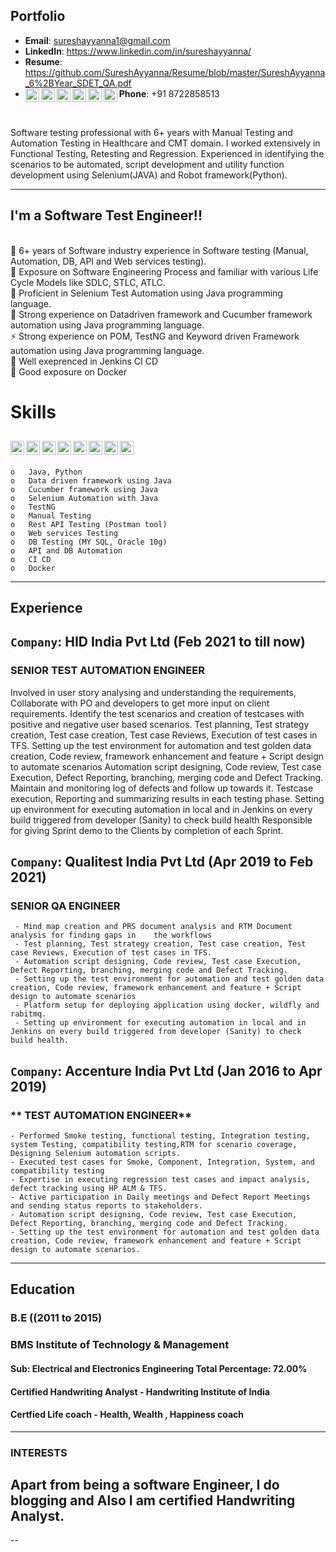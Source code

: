 ## Portfolio

- **Email**: sureshayyanna1@gmail.com
- **LinkedIn**: https://www.linkedin.com/in/sureshayyanna/
- **Resume**: https://github.com/SureshAyyanna/Resume/blob/master/SureshAyyanna_6%2BYear_SDET_QA.pdf
- **Phone**: +91 8722858513
[<img align="left" alt="codeSTACKr.com" width="22px" src="https://cdn.jsdelivr.net/npm/simple-icons@3.3.0/icons/github.svg" />][website]
[<img align="left" alt="codeSTACKr | LinkedIn" width="22px" src="https://cdn.jsdelivr.net/npm/simple-icons@v3/icons/linkedin.svg" />][linkedin]
[<img align="left" alt="codeSTACKr | Instagram" width="22px" src="https://cdn.jsdelivr.net/npm/simple-icons@v3/icons/facebook.svg" />][fb]
[<img align="left" alt="codeSTACKr | Instagram" width="22px" src="https://cdn.jsdelivr.net/npm/simple-icons@v3/icons/instagram.svg" />][instagram]
[<img align="left" alt="codeSTACKr | Instagram" width="22px" src="https://cdn.jsdelivr.net/npm/simple-icons@v3/icons/whatsapp.svg" />][whatsapp]
[<img align="left" alt="codeSTACKr | Instagram" width="22px" src="https://cdn.jsdelivr.net/npm/simple-icons@v3/icons/gmail.svg" />][gmail]
</br>

Software testing professional with 6+ years with Manual Testing and Automation Testing in Healthcare and CMT domain. I worked extensively in Functional Testing, Retesting and Regression. Experienced in identifying the scenarios to be automated, script development and utility function development using Selenium(JAVA) and Robot framework(Python).

---

## I'm a Software Test Engineer!! 

</br>🔭 6+ years of Software industry experience in Software testing (Manual, Automation, DB, API and Web services testing). 
</br>🌱 Exposure on Software Engineering Process and familiar with various Life Cycle Models like SDLC, STLC, ATLC.
</br>👯 Proficient in Selenium Test Automation using Java programming language.
</br>🥅 Strong experience on Datadriven framework and Cucumber framework automation using Java programming language.
</br>⚡ Strong experience on POM, TestNG and Keyword driven Framework automation using Java programming language.
</br>👯 Well exeprenced in Jenkins CI CD
</br>🔭 Good exposure on Docker
</br>

# Skills
[<img align="left" alt="codeSTACKr | Instagram" width="22px" src="https://cdn.jsdelivr.net/npm/simple-icons@3.3.0/icons/java.svg" />][website]
[<img align="left" alt="codeSTACKr | Instagram" width="22px" src="https://cdn.jsdelivr.net/npm/simple-icons@3.3.0/icons/jenkins.svg" />][website]
[<img align="left" alt="codeSTACKr | Instagram" width="22px" src="https://cdn.jsdelivr.net/npm/simple-icons@3.3.0/icons/git.svg" />][website]
[<img align="left" alt="codeSTACKr | Instagram" width="22px" src="https://cdn.jsdelivr.net/npm/simple-icons@3.3.0/icons/python.svg" />][website]
[<img align="left" alt="codeSTACKr | Instagram" width="22px" src="https://cdn.jsdelivr.net/npm/simple-icons@3.3.0/icons/html5.svg" />][website]
[<img align="left" alt="codeSTACKr | Instagram" width="22px" src="https://cdn.jsdelivr.net/npm/simple-icons@3.3.0/icons/css3.svg" />][website]
[<img align="left" alt="codeSTACKr | Instagram" width="22px" src="https://cdn.jsdelivr.net/npm/simple-icons@3.3.0/icons/eclipseide.svg" />][website]
[<img align="left" alt="codeSTACKr | Instagram" width="22px" src="https://cdn.jsdelivr.net/npm/simple-icons@3.3.0/icons/mysql.svg" />][website]
</br>
---
    o	Java, Python
    o	Data driven framework using Java
    o	Cucumber framework using Java
    o	Selenium Automation with Java
    o	TestNG 
    o	Manual Testing
    o	Rest API Testing (Postman tool)
    o	Web services Testing
    o	DB Testing (MY SQL, Oracle 10g)
    o	API and DB Automation
    o	CI CD
    o	Docker
---

## Experience
## ```Company```: HID India Pvt Ltd (Feb 2021 to till now)
### **SENIOR TEST AUTOMATION ENGINEER**


  Involved in user story analysing and understanding the requirements, Collaborate with PO and developers to get more input on client requirements.
  Identify the test scenarios and creation of testcases with positive and negative user based scenarios.
  Test planning, Test strategy creation, Test case creation, Test case Reviews, Execution of test cases in TFS.
 	Setting up the test environment for automation and test golden data creation, Code review, framework enhancement and feature + Script design to automate scenarios 
 	Automation script designing, Code review, Test case Execution, Defect Reporting, branching, merging code and Defect Tracking.  
 	Maintain and monitoring log of defects and follow up towards it. 
 	Testcase execution, Reporting and summarizing results in each testing phase.
 	Setting up environment for executing automation in local and in Jenkins on every build triggered from developer (Sanity) to check build health 
 	Responsible for giving Sprint demo to the Clients by completion of each Sprint.

## ```Company```: Qualitest India Pvt Ltd (Apr 2019 to Feb 2021)
### **SENIOR QA ENGINEER**
 	 - Mind map creation and PRS document analysis and RTM Document analysis for finding gaps in    the workflows 
 	 - Test planning, Test strategy creation, Test case creation, Test case Reviews, Execution of test cases in TFS.
 	 - Automation script designing, Code review, Test case Execution, Defect Reporting, branching, merging code and Defect Tracking.  
 	 - Setting up the test environment for automation and test golden data creation, Code review, framework enhancement and feature + Script design to automate scenarios 
 	 - Platform setup for deploying application using docker, wildfly and rabitmq.
 	 - Setting up environment for executing automation in local and in Jenkins on every build triggered from developer (Sanity) to check build health. 
   
## ```Company```: Accenture India Pvt Ltd (Jan 2016 to Apr 2019)
### ** TEST AUTOMATION ENGINEER** 
 	- Performed Smoke testing, functional testing, Integration testing, system Testing, compatibility testing,RTM for scenario coverage, Designing Selenium automation scripts.
 	- Executed test cases for Smoke, Component, Integration, System, and compatibility testing
 	- Expertise in executing regression test cases and impact analysis, defect tracking using HP ALM & TFS.
 	- Active participation in Daily meetings and Defect Report Meetings and sending status reports to stakeholders.
 	- Automation script designing, Code review, Test case Execution, Defect Reporting, branching, merging code and Defect Tracking.  
 	- Setting up the test environment for automation and test golden data creation, Code review, framework enhancement and feature + Script design to automate scenarios.
-----

## Education
### B.E ((2011 to 2015)
### BMS Institute of Technology & Management
#### Sub: Electrical and Electronics Engineering Total Percentage: 72.00%
#### Certified Handwriting Analyst - Handwriting Institute of India
#### Certfied Life coach - Health, Wealth , Happiness coach
---

### INTERESTS
Apart from being a software Engineer, I do blogging and Also I am certified Handwriting Analyst.
-----
[website]: https://github.com/sureshayyanna
[instagram]: https://instagram.com/suresh.ayyanna
[linkedin]: https://linkedin.com/in/sureshayyanna/
[fb]: https://www.facebook.com/iamsureshayyannaofficial
[whatsapp]: https://api.whatsapp.com/send?phone=918722858513&text=Hello%20Suresh%2C%0A%0AHow%20are%20you%3F
[gmail]: https://mail.google.com/mail/u/0/#inbox?compose=new
--
<!--
**sureshayyanna/sureshayyanna** is a ✨ _special_ ✨ repository because its `README.md` (this file) appears on your GitHub profile.
